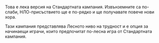 Това е лека версия на Стандартната кампания. Извънземните са по-слаби,
НЛО-присъствието ще е по-рядко и ще получавате повече нови хора.

Тази кампания представлява Лесното ниво на трудност и е опция за
начинаещи играчи, които предпочитат по-лесна игра от Стандартната
кампания.